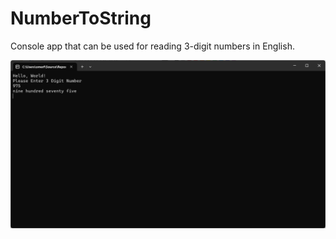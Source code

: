 # NumberToString
Console app that can be used for reading 3-digit numbers in English.

![alt text](https://github.com/omerfdev/NumberToString/blob/master/Number_To_String/Image/ConsoleGUI.png)
